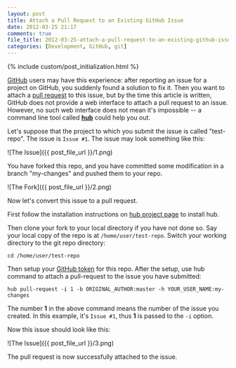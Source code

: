 ```yaml
---
layout: post
title: Attach a Pull Request to an Existing GitHub Issue
date: 2012-03-25 21:17
comments: true
file_title: 2012-03-25-attach-a-pull-request-to-an-existing-github-issue
categories: [Development, GitHub, git]
---
```


{% include custom/post_initialization.html %}

[GitHub][] users may have this experience: after reporting an issue for a
project on GitHub, you suddenly found a solution to fix it. Then you want to
attach a [pull request][] to this issue, but by the time this article is
written, GitHub does not provide a web interface to attach a pull request to an
issue. However, no such web interface does not mean it's impossible -- a
command line tool called [**hub**][hub] could help you out.

<!-- more -->

Let's suppose that the project to which you submit the issue is called
"test-repo". The issue is `Issue #1`. The issue may look something like this:

![The Issue]({{ post_file_url }}/1.png)

You have forked this repo, and you have committed some modification in a branch
"my-changes" and pushed them to your repo. 

![The Fork]({{ post_file_url }}/2.png)

Now let's convert this issue to a pull request.

First follow the installation instructions on [hub project page][hub readme] to
install hub.

Then clone your fork to your local directory if you have not done so. Say your
local copy of the repo is at `/home/user/test-repo`. Switch your working
directory to the git repo directory:

    cd /home/user/test-repo

Then setup your [GitHub token][] for this repo. After the setup, use hub command
to attach a pull-request to the issue you have submitted:

    hub pull-request -i 1 -b ORIGINAL_AUTHOR:master -h YOUR_USER_NAME:my-changes

The number **1** in the above command means the number of the issue you created.
In this example, it's `Issue #1`, thus **1** is passed to the `-i` option.

Now this issue should look like this:

![The Issue]({{ post_file_url }}/3.png)

The pull request is now successfully attached to the issue.

[GitHub]: http://www.github.com
[pull request]: http://help.github.com/send-pull-requests
[hub]: https://github.com/defunkt/hub
[hub readme]: https://github.com/defunkt/hub#readme
[GitHub token]: http://help.github.com/set-your-user-name-email-and-github-token
